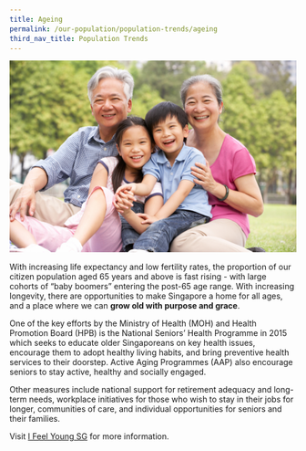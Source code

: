 ```yaml
---
title: Ageing
permalink: /our-population/population-trends/ageing
third_nav_title: Population Trends
---
```


![Grandparents and grandchildren, image by iStock](/images/stock-image-3.jpg)

With increasing life expectancy and low fertility rates, the proportion of our citizen population aged 65 years and above is fast rising - with large cohorts of “baby boomers” entering the post-65 age range. With increasing longevity, there are opportunities to make Singapore a home for all ages, and a place where we can **grow old with purpose and grace**. 

One of the key efforts by the Ministry of Health (MOH) and Health Promotion Board (HPB) is the National Seniors’ Health Programme in 2015 which seeks to educate older Singaporeans on key health issues, encourage them to adopt healthy living habits, and bring preventive health services to their doorstep. Active Aging Programmes (AAP) also encourage seniors to stay active, healthy and socially engaged. 

Other measures include national support for retirement adequacy and long-term needs, workplace initiatives for those who wish to stay in their jobs for longer, communities of care, and individual opportunities for seniors and their families. 

Visit [I Feel Young SG](https://www.moh.gov.sg/ifeelyoungsg/home) for more information.
